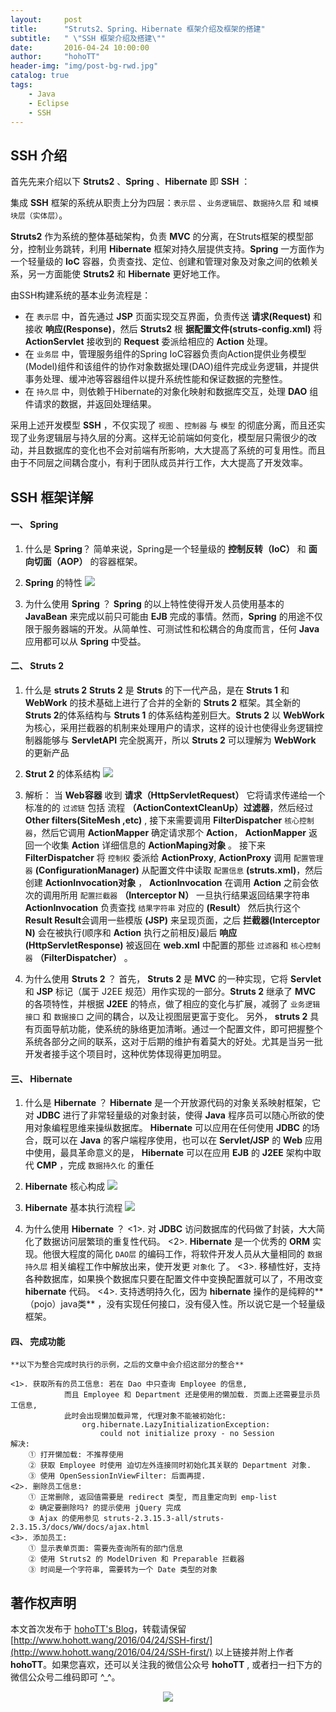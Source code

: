 ```yaml
---
layout:     post
title:      "Struts2、Spring、Hibernate 框架介绍及框架的搭建"
subtitle:   " \"SSH 框架介绍及搭建\""
date:       2016-04-24 10:00:00
author:     "hohoTT"
header-img: "img/post-bg-rwd.jpg"
catalog: true
tags:
    - Java
    - Eclipse
    - SSH
---
```


## SSH 介绍
首先先来介绍以下 **Struts2** 、**Spring** 、**Hibernate** 即 **SSH** ：

集成 **SSH** 框架的系统从职责上分为四层：`表示层` 、`业务逻辑层`、`数据持久层` 和 `域模块层（实体层）`。

**Struts2** 作为系统的整体基础架构，负责 **MVC** 的分离，在Struts框架的模型部分，控制业务跳转，利用 **Hibernate** 框架对持久层提供支持。**Spring** 一方面作为一个轻量级的 **IoC** 容器，负责查找、定位、创建和管理对象及对象之间的依赖关系，另一方面能使 **Struts2** 和 **Hibernate** 更好地工作。

由SSH构建系统的基本业务流程是：

* 在 `表示层` 中，首先通过 **JSP** 页面实现交互界面，负责传送 **请求(Request)** 和接收 **响应(Response)**，然后 **Struts2** 根 **据配置文件(struts-config.xml)** 将 **ActionServlet** 接收到的 **Request** 委派给相应的 **Action** 处理。
* 在 `业务层` 中，管理服务组件的Spring IoC容器负责向Action提供业务模型(Model)组件和该组件的协作对象数据处理(DAO)组件完成业务逻辑，并提供事务处理、缓冲池等容器组件以提升系统性能和保证数据的完整性。
* 在 `持久层` 中，则依赖于Hibernate的对象化映射和数据库交互，处理 **DAO** 组件请求的数据，并返回处理结果。


采用上述开发模型 **SSH** ，不仅实现了 `视图` 、`控制器` 与 `模型` 的彻底分离，而且还实现了业务逻辑层与持久层的分离。这样无论前端如何变化，模型层只需很少的改动，并且数据库的变化也不会对前端有所影响，大大提高了系统的可复用性。而且由于不同层之间耦合度小，有利于团队成员并行工作，大大提高了开发效率。

## SSH 框架详解

####  一、 **Spring**

 1. 什么是 **Spring**？
    简单来说，Spring是一个轻量级的 **控制反转（IoC）** 和 **面向切面（AOP）** 的容器框架。

 2. **Spring** 的特性
    ![](http://www.hohott.wang/img/writing_img/2016-4-24/spring.png)

 3. 为什么使用 **Spring** ？
    **Spring** 的以上特性使得开发人员使用基本的 **JavaBean** 来完成以前只可能由 **EJB** 完成的事情。然而，**Spring** 的用途不仅限于服务器端的开发。从简单性、可测试性和松耦合的角度而言，任何 **Java** 应用都可以从 **Spring** 中受益。

#### 二、 **Struts 2**

 1. 什么是 **struts 2**
    **Struts 2** 是 **Struts** 的下一代产品，是在 **Struts 1** 和 **WebWork** 的技术基础上进行了合并的全新的 **Struts 2** 框架。其全新的 **Struts 2**的体系结构与 **Struts 1** 的体系结构差别巨大。**Struts 2** 以 **WebWork** 为核心，采用拦截器的机制来处理用户的请求，这样的设计也使得业务逻辑控制器能够与 **ServletAPI** 完全脱离开，所以 **Struts 2** 可以理解为 **WebWork** 的更新产品

 2. **Strut 2** 的体系结构
    ![](http://www.hohott.wang/img/writing_img/2016-4-24/Struts2.png)

 3. 解析：
当 **Web容器** 收到 **请求（HttpServletRequest）** 它将请求传递给一个标准的的 `过滤链` 包括  流程 **（ActionContextCleanUp）过滤器**，然后经过 **Other filters(SiteMesh ,etc)** ,
接下来需要调用 **FilterDispatcher** `核心控制器`，然后它调用 **ActionMapper** 确定请求那个 **Action**， **ActionMapper** 返回一个收集 **Action** 详细信息的 **ActionMaping对象** 。
接下来 **FilterDispatcher** 将 `控制权` 委派给 **ActionProxy**, **ActionProxy** 调用 `配置管理器` **(ConfigurationManager)**  从配置文件中读取 `配置信息` **(struts.xml)**，然后创建 **ActionInvocation对象** ， **ActionInvocation** 在调用 **Action** 之前会依次的调用所用 `配置拦截器` **（Interceptor N）** 一旦执行结果返回结果字符串 **ActionInvocation** 负责查找 `结果字符串` 对应的 **(Result）** 然后执行这个 **Result Result**会调用一些模版 **(JSP)**
来呈现页面，之后 **拦截器(Interceptor N)** 会在被执行(顺序和 **Action** 执行之前相反)最后 **响应(HttpServletResponse)** 被返回在 **web.xml** 中配置的那些 `过滤器`和 `核心控制器` **（FilterDispatcher）** 。

 4. 为什么使用 **Struts 2** ？
 首先， **Struts 2** 是 **MVC** 的一种实现，它将 **Servlet** 和 **JSP** 标记（属于 J2EE 规范）用作实现的一部分。**Struts 2** 继承了 **MVC** 的各项特性，并根据 **J2EE** 的特点，做了相应的变化与扩展，减弱了 `业务逻辑接口` 和 `数据接口` 之间的耦合，以及让视图层更富于变化。
另外， **struts 2** 具有页面导航功能，使系统的脉络更加清晰。通过一个配置文件，即可把握整个系统各部分之间的联系，这对于后期的维护有着莫大的好处。尤其是当另一批开发者接手这个项目时，这种优势体现得更加明显。

#### 三、 **Hibernate**

 1. 什么是 **Hibernate** ？
 **Hibernate** 是一个开放源代码的对象关系映射框架，它对 **JDBC** 进行了非常轻量级的对象封装，使得 **Java** 程序员可以随心所欲的使用对象编程思维来操纵数据库。     **Hibernate** 可以应用在任何使用 **JDBC** 的场合，既可以在 **Java** 的客户端程序使用，也可以在 **Servlet/JSP** 的 **Web** 应用中使用，最具革命意义的是， **Hibernate** 可以在应用 **EJB** 的 **J2EE** 架构中取代 **CMP** ，完成 `数据持久化` 的重任

 2. **Hibernate** 核心构成
    ![](http://www.hohott.wang/img/writing_img/2016-4-24/Hibernate.png)

 3. **Hibernate** 基本执行流程
    ![](http://www.hohott.wang/img/writing_img/2016-4-24/Hibernate_work.png)

 4. 为什么使用 **Hibernate** ？
    <1>. 对 **JDBC** 访问数据库的代码做了封装，大大简化了数据访问层繁琐的重复性代码。
    <2>. **Hibernate** 是一个优秀的 **ORM** 实现。他很大程度的简化 `DAO层` 的编码工作，将软件开发人员从大量相同的 `数据持久层` 相关编程工作中解放出来，使开发更 `对象化` 了。
    <3>. 移植性好，支持各种数据库，如果换个数据库只要在配置文件中变换配置就可以了，不用改变 **hibernate** 代码。
    <4>. 支持透明持久化，因为 **hibernate** 操作的是纯粹的**（pojo）java类** ，没有实现任何接口，没有侵入性。所以说它是一个轻量级框架。

#### 四、 **完成功能**
    **以下为整合完成时执行的示例，之后的文章中会介绍这部分的整合**

    <1>. 获取所有的员工信息: 若在 Dao 中只查询 Employee 的信息,
                而且 Employee 和 Department 还是使用的懒加载. 页面上还需要显示员工信息,
                此时会出现懒加载异常, 代理对象不能被初始化:
                    org.hibernate.LazyInitializationException:
                        could not initialize proxy - no Session
    解决:
        ① 打开懒加载: 不推荐使用
        ② 获取 Employee 时使用 迫切左外连接同时初始化其关联的 Department 对象.
        ③ 使用 OpenSessionInViewFilter: 后面再提.
    <2>. 删除员工信息:
        ① 正常删除, 返回值需要是 redirect 类型, 而且重定向到 emp-list
        ② 确定要删除吗? 的提示使用 jQuery 完成
        ③ Ajax 的使用参见 struts-2.3.15.3-all/struts-2.3.15.3/docs/WW/docs/ajax.html
    <3>. 添加员工:
        ① 显示表单页面: 需要先查询所有的部门信息
        ② 使用 Struts2 的 ModelDriven 和 Preparable 拦截器
        ③ 时间是一个字符串, 需要转为一个 Date 类型的对象

## 著作权声明
本文首次发布于 [hohoTT's Blog](http://www.hohott.wang/)，转载请保留 [http://www.hohott.wang/2016/04/24/SSH-first/](http://www.hohott.wang/2016/04/24/SSH-first/) 以上链接并附上作者 **hohoTT**。如果您喜欢，还可以关注我的微信公众号 **hohoTT** , 或者扫一扫下方的微信公众号二维码即可 ^_^。
<div align="center"><img src="http://www.hohott.wang/img/WeiXinImg.jpg"/></div>